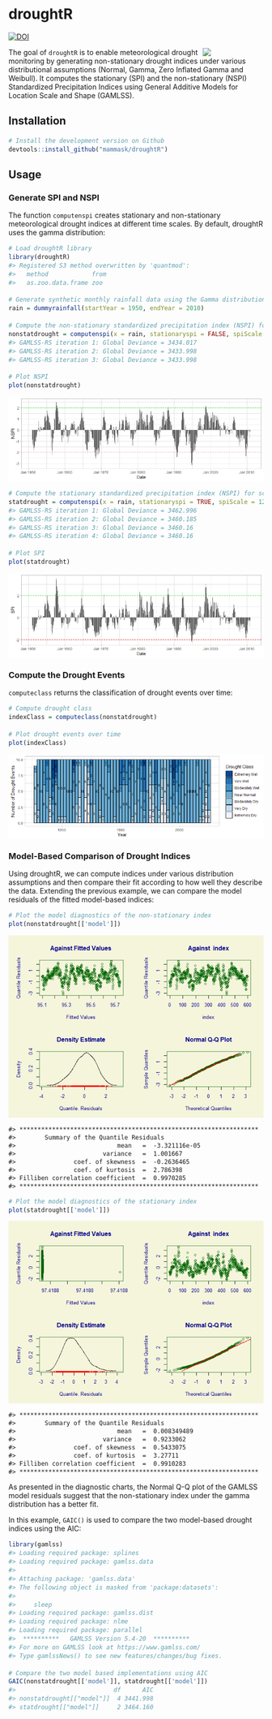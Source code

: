 droughtR
================

[![DOI](https://zenodo.org/badge/398032827.svg)](https://zenodo.org/doi/10.5281/zenodo.10009276)

<img src="https://raw.githubusercontent.com/mammask/droughtR/main/man/figures/droughtR-2.png" align = "right" width = 120/>

The goal of `droughtR` is to enable meteorological drought monitoring by
generating non-stationary drought indices under various distributional
assumptions (Normal, Gamma, Zero Inflated Gamma and Weibull). It
computes the stationary (SPI) and the non-stationary (NSPI) Standardized
Precipitation Indices using General Additive Models for Location Scale
and Shape (GAMLSS).

<!-- Since drought indices are mainly used in forecasting applications, `droughtR` computes potential biases introduced during the model building process due to incorrect computation of the index. -->

## Installation

``` r
# Install the development version on Github
devtools::install_github("mammask/droughtR")
```

## Usage

### Generate SPI and NSPI

The function `computenspi` creates stationary and non-stationary
meteorological drought indices at different time scales. By default,
droughtR uses the gamma distribution:

``` r
# Load droughtR library
library(droughtR)
#> Registered S3 method overwritten by 'quantmod':
#>   method            from
#>   as.zoo.data.frame zoo

# Generate synthetic monthly rainfall data using the Gamma distribution
rain = dummyrainfall(startYear = 1950, endYear = 2010)

# Compute the non-stationary standardized precipitation index (NSPI) for scale 12 using GAMLSS
nonstatdrought = computenspi(x = rain, stationaryspi = FALSE, spiScale = 12, dist = 'gamma')
#> GAMLSS-RS iteration 1: Global Deviance = 3434.017 
#> GAMLSS-RS iteration 2: Global Deviance = 3433.998 
#> GAMLSS-RS iteration 3: Global Deviance = 3433.998

# Plot NSPI
plot(nonstatdrought)
```

<img src="README_figs/README-unnamed-chunk-3-1.png" style="display: block; margin: auto;" />

``` r
# Compute the stationary standardized precipitation index (NSPI) for scale 12 using GAMLSS and the weibull distribution
statdrought = computenspi(x = rain, stationaryspi = TRUE, spiScale = 12, dist = 'weibull')
#> GAMLSS-RS iteration 1: Global Deviance = 3462.996 
#> GAMLSS-RS iteration 2: Global Deviance = 3460.185 
#> GAMLSS-RS iteration 3: Global Deviance = 3460.16 
#> GAMLSS-RS iteration 4: Global Deviance = 3460.16

# Plot SPI 
plot(statdrought)
```

<img src="README_figs/README-unnamed-chunk-4-1.png" style="display: block; margin: auto;" />

### Compute the Drought Events

`computeclass` returns the classification of drought events over time:

``` r
# Compute drought class
indexClass = computeclass(nonstatdrought)

# Plot drought events over time
plot(indexClass)
```

<img src="README_figs/README-unnamed-chunk-5-1.png" style="display: block; margin: auto;" />

### Model-Based Comparison of Drought Indices

Using droughtR, we can compute indices under various distribution
assumptions and then compare their fit according to how well they
describe the data. Extending the previous example, we can compare the
model residuals of the fitted model-based indices:

``` r
# Plot the model diagnostics of the non-stationary index 
plot(nonstatdrought[['model']])
```

<img src="README_figs/README-unnamed-chunk-6-1.png" style="display: block; margin: auto;" />

    #> ******************************************************************
    #>        Summary of the Quantile Residuals
    #>                            mean   =  -3.321116e-05 
    #>                        variance   =  1.001667 
    #>                coef. of skewness  =  -0.2636465 
    #>                coef. of kurtosis  =  2.786398 
    #> Filliben correlation coefficient  =  0.9970285 
    #> ******************************************************************

``` r
# Plot the model diagnostics of the stationary index 
plot(statdrought[['model']])
```

<img src="README_figs/README-unnamed-chunk-7-1.png" style="display: block; margin: auto;" />

    #> ******************************************************************
    #>        Summary of the Quantile Residuals
    #>                            mean   =  0.008349489 
    #>                        variance   =  0.9233062 
    #>                coef. of skewness  =  0.5433075 
    #>                coef. of kurtosis  =  3.27711 
    #> Filliben correlation coefficient  =  0.9910283 
    #> ******************************************************************

As presented in the diagnostic charts, the Normal Q-Q plot of the GAMLSS
model residuals suggest that the non-stationary index under the gamma
distribution has a better fit.

In this example, `GAIC()` is used to compare the two model-based drought
indices using the AIC:

``` r
library(gamlss)
#> Loading required package: splines
#> Loading required package: gamlss.data
#> 
#> Attaching package: 'gamlss.data'
#> The following object is masked from 'package:datasets':
#> 
#>     sleep
#> Loading required package: gamlss.dist
#> Loading required package: nlme
#> Loading required package: parallel
#>  **********   GAMLSS Version 5.4-20  **********
#> For more on GAMLSS look at https://www.gamlss.com/
#> Type gamlssNews() to see new features/changes/bug fixes.

# Compare the two model based implementations using AIC
GAIC(nonstatdrought[['model']], statdrought[['model']])
#>                           df      AIC
#> nonstatdrought[["model"]]  4 3441.998
#> statdrought[["model"]]     2 3464.160
```

<!-- #### Data Split -->
<!-- The `oossplit` function splits the data into train, validation and test sets: -->
<!-- ```{r, eval=TRUE} -->
<!-- # Split the rainfall series into training validation and test set: -->
<!-- rain = oossplit(x = rain, trainratio = 0.6, validationratio = 0.2, testratio = 0.2) -->
<!-- print(rain) -->
<!-- ``` -->
<!-- #### Bias measurement -->
<!-- When the Standardized Precipitation Index is calculated as part of a forecasting task it introduces biases in the training data. This is mainly observed when the index is computed using the entire data, prior to model validation, and this violates some of the fundamental principles of time series forecasting theory [@mammas2021characterization]. -->
<!-- In this section, the amount of bias introduced to the training data is quantified by measuring the number of miss-classifications when two computational approaches are followed: 1) SPI is computed using the training data only; this is called a "Bias Corrected" computation and 2) SPI is computed using the entire data; this is called a "Bias Induced" computation.  -->
<!-- Bias is measured by computing the number of miss-classifications in the training data due to the incorrect computation of the index. -->
<!-- ```{r, eval=TRUE, fig.height=3, fig.width=8, fig.align='center'} -->
<!-- # Generate synthetic monthly rainfall data using the Gamma distribution -->
<!-- rain = dummyrainfall(startYear = 1950, endYear = 2010) -->
<!-- # Compute bias -->
<!-- bias = measurebias(x = rain, trainratio = 0.6, validationratio = 0.2, testratio = 0.2, stationaryspi = TRUE, spiscale = 12, dist = 'normal') -->
<!-- bias -->
<!-- ``` -->
<!-- ### References -->
<!-- #### Bias Corrected auto.arima -->
<!-- In this section, we perform out-of-sample validation using a bias corrected auto.arima to forecast the Standardized Precipitation Index (SPI). An additional parameter is introduced to forecast::auto.arima and requires fitting a S-ARIMA model: -->
<!-- ```{r, eval=TRUE, fig.height=3, fig.width=5} -->
<!-- # out-of-sample validation using a bias corrected auto.arima -->
<!-- model = bcautoarima(x = rain, -->
<!--                     trainratio = 0.8, -->
<!--                     validationratio = 0.0, -->
<!--                     testratio = 0.2, -->
<!--                     stationaryspi = TRUE, -->
<!--                     spiscale = 12, -->
<!--                     seasonal = TRUE) -->
<!-- ``` -->
<!-- The model returns a set of diagnostics and analytical outcomes, including the model description, diagnostics plots and actual vs. predicted forecasts: -->
<!-- ```{r, eval=TRUE, fig.height=3, fig.width=5, echo = TRUE} -->
<!-- # Return the model description -->
<!-- model[['Diagnostics']][['Model Description']] -->
<!-- # Return R2 score in the test set -->
<!-- model[['Diagnostics']][['R2 Score Test']] -->
<!-- ``` -->
<!-- Actual vs. predicted SPI in the test set: -->
<!-- ```{r, eval=TRUE, fig.height=3, fig.width=5, echo = TRUE} -->
<!-- model[['Diagnostics']][['Actual vs Predicted Test']] -->
<!-- ``` -->
<!-- Additional models are developed and can be found here: -->
<!-- * Bias induced auto.arima -->
<!-- * Bias corrected modwt auto.arima -->
